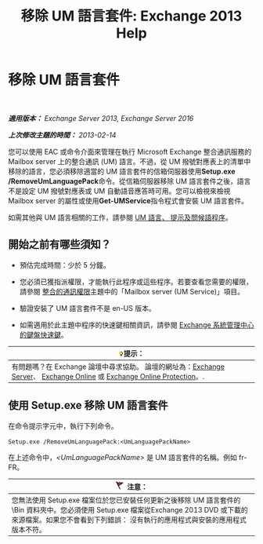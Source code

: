 ﻿---
title: '移除 UM 語言套件: Exchange 2013 Help'
TOCTitle: 移除 UM 語言套件
ms:assetid: a2bc2753-2c25-4ea0-a9d5-e3d42a699c6c
ms:mtpsurl: https://technet.microsoft.com/zh-tw/library/Bb124004(v=EXCHG.150)
ms:contentKeyID: 50473897
ms.date: 05/21/2018
mtps_version: v=EXCHG.150
ms.translationtype: MT
---

# 移除 UM 語言套件

 

_**適用版本：** Exchange Server 2013, Exchange Server 2016_

_**上次修改主題的時間：** 2013-02-14_

您可以使用 EAC 或命令介面來管理在執行 Microsoft Exchange 整合通訊服務的 Mailbox server 上的整合通訊 (UM) 語言。不過，從 UM 撥號對應表上的清單中移除的語言，您必須移除適當的 UM 語言套件的信箱伺服器使用**Setup.exe /RemoveUmLanguagePack**命令。從信箱伺服器移除 UM 語言套件之後，語言不是設定 UM 撥號對應表或 UM 自動語音應答時可用。您可以檢視來檢視 Mailbox server 的屬性或使用**Get-UMService**指令程式會安裝 UM 語言套件。

如需其他與 UM 語言相關的工作，請參閱 [UM 語言、 提示及問候語程序](um-languages-prompts-and-greetings-procedures-exchange-2013-help.md)。

## 開始之前有哪些須知？

  - 預估完成時間：少於 5 分鐘。

  - 您必須已獲指派權限，才能執行此程序或這些程序。若要查看您需要的權限，請參閱 [整合的通訊權限](unified-messaging-permissions-exchange-2013-help.md)主題中的「Mailbox server (UM Service)」項目。

  - 驗證安裝了 UM 語言套件不是 en-US 版本。

  - 如需適用於此主題中程序的快速鍵相關資訊，請參閱 [Exchange 系統管理中心的鍵盤快速鍵](keyboard-shortcuts-in-the-exchange-admin-center-exchange-online-protection-help.md)。

<table>
<thead>
<tr class="header">
<th><img src="images/Bb124558.tip(EXCHG.150).gif" title="提示" alt="提示" />提示：</th>
</tr>
</thead>
<tbody>
<tr class="odd">
<td>有問題嗎？在 Exchange 論壇中尋求協助。 論壇的網址為：<a href="https://go.microsoft.com/fwlink/p/?linkid=60612">Exchange Server</a>、 <a href="https://go.microsoft.com/fwlink/p/?linkid=267542">Exchange Online</a> 或 <a href="https://go.microsoft.com/fwlink/p/?linkid=285351">Exchange Online Protection</a>。.</td>
</tr>
</tbody>
</table>


## 使用 Setup.exe 移除 UM 語言套件

在命令提示字元中，執行下列命令。

    Setup.exe /RemoveUmLanguagePack:<UmLanguagePackName>

在上述命令中，*\<UmLanguagePackName\>* 是 UM 語言套件的名稱。例如 fr-FR。

<table>
<thead>
<tr class="header">
<th><img src="images/Dd876857.Caution(EXCHG.150).gif" title="注意" alt="注意" />注意：</th>
</tr>
</thead>
<tbody>
<tr class="odd">
<td>您無法使用 Setup.exe 檔案位於您已安裝任何更新之後移除 UM 語言套件的 \Bin 資料夾中。您必須使用 Setup.exe 檔案從Exchange 2013 DVD 或下載的來源檔案。如果您不會看到下列錯誤： 沒有執行的應用程式與安裝的應用程式版本不符。</td>
</tr>
</tbody>
</table>

